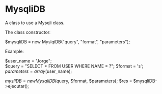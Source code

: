 # MysqliDB

A class to use a Mysqli class.

The class constructor:

$mysqliDB = new MyslqiDB("query", "format", "parameters");

Example:

$user_name = "Jorge";</br>
$query = "SELECT * FROM USER WHERE NAME = ?";
$format = 's';
$parameters = array($user_name);

$mysliDB = new MysqliDB($query, $format, $parameters);
$res = $mysqliDB->ejecutar();
